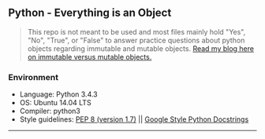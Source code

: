 ## Python - Everything is an Object
> This repo is not meant to be used and most files mainly hold "Yes", "No", "True", or "False"
> to answer practice questions about python objects regarding immutable and mutable objects.
> [Read my blog here on immutable versus mutable objects.](https://medium.com/@MelissaNg__/python3-mutable-vs-immutable-objects-f7c92f870377)

### Environment
* Language: Python 3.4.3
* OS: Ubuntu 14.04 LTS
* Compiler: python3
* Style guidelines: [PEP 8 (version 1.7)](https://www.python.org/dev/peps/pep-0008/) || [Google Style Python Docstrings](http://sphinxcontrib-napoleon.readthedocs.io/en/latest/example_google.html)   
---

